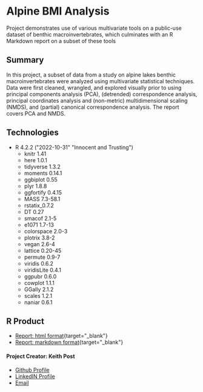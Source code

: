 # **Alpine BMI Analysis**
Project demonstrates use of various multivariate tools on a public-use dataset of benthic macroinvertebrates, which culminates with an R Markdown report on a subset of these tools

## Summary
In this project, a subset of data from a study on alpine lakes benthic macroinvertebrates were analyzed using multivariate statistical techniques. Data were first cleaned, wrangled, and explored visually prior to using principal components analysis (PCA), (detrended) correspondence analysis, principal coordinates analysis and (non-metric) multidimensional scaling (NMDS), and (partial) canonical correspondence analysis. The report covers PCA and NMDS.

## Technologies
* R 4.2.2 ("2022-10-31" "Innocent and Trusting")
  + knitr 1.41
  + here 1.0.1
  + tidyverse 1.3.2
  + moments 0.14.1    
  + ggbiplot 0.55     
  + plyr 1.8.8        
  + ggfortify 0.4.15  
  + MASS 7.3-58.1     
  + rstatix_0.7.2    
  + DT 0.27           
  + smacof 2.1-5      
  + e1071 1.7-13      
  + colorspace 2.0-3  
  + plotrix 3.8-2     
  + vegan 2.6-4      
  + lattice 0.20-45   
  + permute 0.9-7     
  + viridis 0.6.2     
  + viridisLite 0.4.1 
  + ggpubr 0.6.0      
  + cowplot 1.1.1    
  + GGally 2.1.2      
  + scales 1.2.1      
  + naniar 0.6.1      
  

## R Product
+ [Report: html format](https://htmlpreview.github.io/?https://github.com/kpost34/alpine_bmi_analysis/blob/master/report/alpine-bmi-analysis-report.html){target="_blank"}
+ [Report: markdown format](https://github.com/kpost34/alpine_bmi_analysis/blob/master/report/alpine-bmi-analysis-report.md){target="_blank"}

#### **Project Creator: Keith Post**
+ [Github Profile](https://github.com/kpost34) 
+ [LinkedIN Profile](https://www.linkedin.com/in/keith-post/)
+ [Email](mailto:keithhpost@gmail.com)